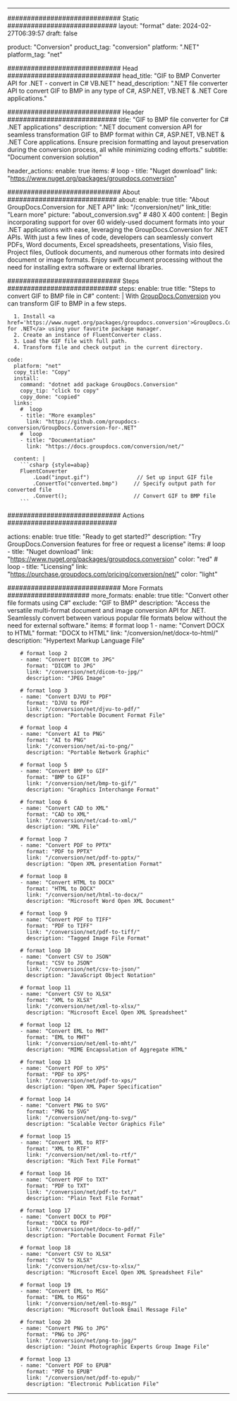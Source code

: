  
---
############################# Static ############################
layout: "format"
date: 2024-02-27T06:39:57
draft: false

product: "Conversion"
product_tag: "conversion"
platform: ".NET"
platform_tag: "net"

############################# Head #############################
head_title: "GIF to BMP Converter API for .NET - convert in C# VB.NET"
head_description: ".NET file converter API to convert GIF to BMP in any type of C#, ASP.NET, VB.NET & .NET Core applications."

############################# Header ############################
title: "GIF to BMP file converter for C# .NET applications" 
description: ".NET document conversion API for seamless transformation GIF to BMP format within C#, ASP.NET, VB.NET & .NET Core applications. Ensure precision formatting and layout preservation during the conversion process, all while minimizing coding efforts." 
subtitle: "Document conversion solution" 

header_actions:
  enable: true
  items:
    #  loop
    - title: "Nuget download"
      link: "https://www.nuget.org/packages/groupdocs.conversion"


############################# About ############################
about:
    enable: true
    title: "About GroupDocs.Conversion for .NET API"
    link: "/conversion/net/"
    link_title: "Learn more"
    picture: "about_conversion.svg" # 480 X 400
    content: |
      Begin incorporating support for over 60 widely-used document formats into your .NET applications with ease, leveraging the GroupDocs.Conversion for .NET APIs. With just a few lines of code, developers can seamlessly convert PDFs, Word documents, Excel spreadsheets, presentations, Visio files, Project files, Outlook documents, and numerous other formats into desired document or image formats. Enjoy swift document processing without the need for installing extra software or external libraries.


############################# Steps ############################
steps:
    enable: true
    title: "Steps to convert GIF to BMP file in C#" 
    content: |
      With <a href='https://products.groupdocs.com/conversion/net/'>GroupDocs.Conversion</a> you can transform GIF to BMP in a few steps.
      
      1. Install <a href='https://www.nuget.org/packages/groupdocs.conversion'>GroupDocs.Conversion for .NET</a> using your favorite package manager. 
      2. Create an instance of FluentConverter class.  
      3. Load the GIF file with full path. 
      4. Transform file and check output in the current directory. 
   
    code:
      platform: "net"
      copy_title: "Copy"
      install:
        command: "dotnet add package GroupDocs.Conversion"
        copy_tip: "click to copy"
        copy_done: "copied"
      links:
        #  loop
        - title: "More examples"
          link: "https://github.com/groupdocs-conversion/GroupDocs.Conversion-for-.NET"
        #  loop
        - title: "Documentation"
          link: "https://docs.groupdocs.com/conversion/net/"
          
      content: |
        ```csharp {style=abap}
        FluentConverter
            .Load("input.gif")               // Set up input GIF file
            .ConvertTo("converted.bmp")     // Specify output path for converted file
            .Convert();                     // Convert GIF to BMP file        
        ```            

############################# Actions ############################

actions:
  enable: true
  title: "Ready to get started?"
  description: "Try GroupDocs.Conversion features for free or request a license"
  items:
    #  loop
    - title: "Nuget download"
      link: "https://www.nuget.org/packages/groupdocs.conversion"
      color: "red"
        #  loop
    - title: "Licensing"
      link: "https://purchase.groupdocs.com/pricing/conversion/net/"
      color: "light"


############################# More Formats #####################
more_formats:
    enable: true
    title: "Convert other file formats using C#"
    exclude: "GIF to BMP"
    description: "Access the versatile multi-format document and image conversion API for .NET. Seamlessly convert between various popular file formats below without the need for external software."
    items: 
        # format loop 1
        - name: "Convert DOCX to HTML"
          format: "DOCX to HTML"
          link: "/conversion/net/docx-to-html/"
          description: "Hypertext Markup Language File" 

        # format loop 2
        - name: "Convert DICOM to JPG" 
          format: "DICOM to JPG"
          link: "/conversion/net/dicom-to-jpg/"
          description: "JPEG Image" 

        # format loop 3
        - name: "Convert DJVU to PDF"
          format: "DJVU to PDF"
          link: "/conversion/net/djvu-to-pdf/"
          description: "Portable Document Format File" 

        # format loop 4
        - name: "Convert AI to PNG"
          format: "AI to PNG"
          link: "/conversion/net/ai-to-png/"
          description: "Portable Network Graphic" 

        # format loop 5
        - name: "Convert BMP to GIF"
          format: "BMP to GIF"
          link: "/conversion/net/bmp-to-gif/"
          description: "Graphics Interchange Format"

        # format loop 6
        - name: "Convert CAD to XML"
          format: "CAD to XML"
          link: "/conversion/net/cad-to-xml/"
          description: "XML File"

        # format loop 7
        - name: "Convert PDF to PPTX"
          format: "PDF to PPTX"
          link: "/conversion/net/pdf-to-pptx/"
          description: "Open XML presentation Format"

        # format loop 8
        - name: "Convert HTML to DOCX"
          format: "HTML to DOCX"
          link: "/conversion/net/html-to-docx/"
          description: "Microsoft Word Open XML Document"

        # format loop 9
        - name: "Convert PDF to TIFF"
          format: "PDF to TIFF"
          link: "/conversion/net/pdf-to-tiff/"
          description: "Tagged Image File Format" 

        # format loop 10
        - name: "Convert CSV to JSON" 
          format: "CSV to JSON"
          link: "/conversion/net/csv-to-json/"
          description: "JavaScript Object Notation" 

        # format loop 11
        - name: "Convert CSV to XLSX" 
          format: "XML to XLSX"
          link: "/conversion/net/xml-to-xlsx/"
          description: "Microsoft Excel Open XML Spreadsheet"  
          
        # format loop 12
        - name: "Convert EML to MHT"
          format: "EML to MHT"
          link: "/conversion/net/eml-to-mht/"
          description: "MIME Encapsulation of Aggregate HTML"  
              
        # format loop 13
        - name: "Convert PDF to XPS"
          format: "PDF to XPS"
          link: "/conversion/net/pdf-to-xps/"
          description: "Open XML Paper Specification" 
          
        # format loop 14
        - name: "Convert PNG to SVG"
          format: "PNG to SVG"
          link: "/conversion/net/png-to-svg/"
          description: "Scalable Vector Graphics File" 
          
        # format loop 15
        - name: "Convert XML to RTF"
          format: "XML to RTF"
          link: "/conversion/net/xml-to-rtf/"
          description: "Rich Text File Format"
          
        # format loop 16
        - name: "Convert PDF to TXT"
          format: "PDF to TXT"
          link: "/conversion/net/pdf-to-txt/"
          description: "Plain Text File Format"              
        
        # format loop 17
        - name: "Convert DOCX to PDF"
          format: "DOCX to PDF"
          link: "/conversion/net/docx-to-pdf/"
          description: "Portable Document Format File"
 
        # format loop 18
        - name: "Convert CSV to XLSX"
          format: "CSV to XLSX"
          link: "/conversion/net/csv-to-xlsx/"
          description: "Microsoft Excel Open XML Spreadsheet File"
 
        # format loop 19
        - name: "Convert EML to MSG"
          format: "EML to MSG"
          link: "/conversion/net/eml-to-msg/"
          description: "Microsoft Outlook Email Message File"

        # format loop 20
        - name: "Convert PNG to JPG"
          format: "PNG to JPG"
          link: "/conversion/net/png-to-jpg/"
          description: "Joint Photographic Experts Group Image File"

        # format loop 13
        - name: "Convert PDF to EPUB"
          format: "PDF to EPUB"
          link: "/conversion/net/pdf-to-epub/"
          description: "Electronic Publication File"

---
